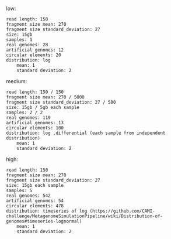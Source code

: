 
low:

    read length: 150
    fragment size mean: 270
    fragment size standard_deviation: 27
    size: 15gb
    samples: 1
    real genomes: 28
    artificial genomes: 12
    circular elements: 20
    distribution: log
        mean: 1
        standard deviation: 2

medium:

    read length: 150 / 150
    fragment size mean: 270 / 5000
    fragment size standard_deviation: 27 / 500
    size: 15gb / 5gb each sample
    samples: 2 / 2
    real genomes: 119
    artificial genomes: 13
    circular elements: 100
    distribution: log ,differential (each sample from independent distribution)
        mean: 1
        standard deviation: 2


high:

    read length: 150
    fragment size mean: 270
    fragment size standard_deviation: 27
    size: 15gb each sample
    samples: 5
    real genomes: 542
    artificial genomes: 54
    circular elements: 478
    distribution: timeseries of log (https://github.com/CAMI-challenge/MetagenomeSimulationPipeline/wiki/Distribution-of-genomes#timeseries-lognormal)
        mean: 1
        standard deviation: 2

